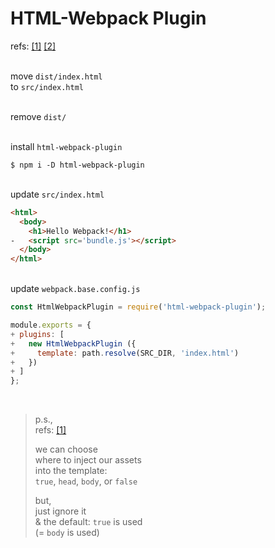 # HTML-Webpack Plugin

refs:
[[1]](https://webpack.js.org/guides/output-management/#setting-up-htmlwebpackplugin)
[[2]](https://www.youtube.com/watch?v=qXRGKiHmtF8&list=PLblA84xge2_zwxh3XJqy6UVxS60YdusY8&index=6)


\
move `dist/index.html`\
to `src/index.html`

\
remove `dist/`

\
install `html-webpack-plugin`
```
$ npm i -D html-webpack-plugin
```

\
update `src/index.html`
```html
<html>
  <body>
    <h1>Hello Webpack!</h1>
-   <script src='bundle.js'></script>
  </body>
</html>
```

\
update `webpack.base.config.js`
```js
const HtmlWebpackPlugin = require('html-webpack-plugin');

module.exports = {
+ plugins: [
+   new HtmlWebpackPlugin ({
+     template: path.resolve(SRC_DIR, 'index.html')
+   })
+ ]
};
```

<br>

> p.s.,\
> refs:
> [[1]](https://github.com/jantimon/html-webpack-plugin#options)
>
> we can choose\
> where to inject our assets\
> into the template:\
> `true`, `head`, `body`, or `false`
>
> but,\
> just ignore it\
> & the default: `true` is used\
> (= `body` is used)
